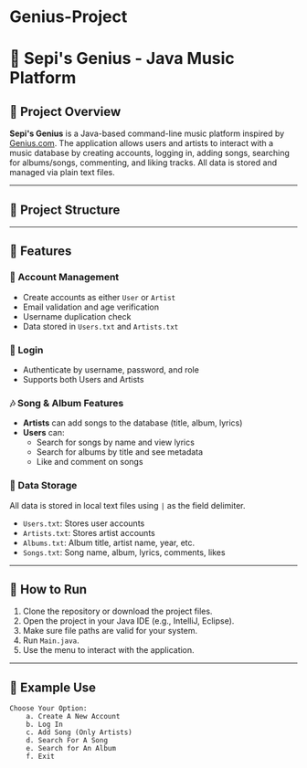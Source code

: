 # Genius-Project
# 🎵 Sepi's Genius - Java Music Platform

## 📌 Project Overview

**Sepi's Genius** is a Java-based command-line music platform inspired by [Genius.com](https://genius.com). The application allows users and artists to interact with a music database by creating accounts, logging in, adding songs, searching for albums/songs, commenting, and liking tracks. All data is stored and managed via plain text files.

---

## 📁 Project Structure


---

## 🚀 Features

### 👥 Account Management
- Create accounts as either `User` or `Artist`
- Email validation and age verification
- Username duplication check
- Data stored in `Users.txt` and `Artists.txt`

### 🔐 Login
- Authenticate by username, password, and role
- Supports both Users and Artists

### 🎶 Song & Album Features
- **Artists** can add songs to the database (title, album, lyrics)
- **Users** can:
    - Search for songs by name and view lyrics
    - Search for albums by title and see metadata
    - Like and comment on songs

### 📄 Data Storage
All data is stored in local text files using `|` as the field delimiter.

- `Users.txt`: Stores user accounts
- `Artists.txt`: Stores artist accounts
- `Albums.txt`: Album title, artist name, year, etc.
- `Songs.txt`: Song name, album, lyrics, comments, likes

---

## 🧪 How to Run

1. Clone the repository or download the project files.
2. Open the project in your Java IDE (e.g., IntelliJ, Eclipse).
3. Make sure file paths are valid for your system.
4. Run `Main.java`.
5. Use the menu to interact with the application.

---

## 🧠 Example Use

```text
Choose Your Option:
    a. Create A New Account
    b. Log In
    c. Add Song (Only Artists)
    d. Search For A Song
    e. Search for An Album
    f. Exit
